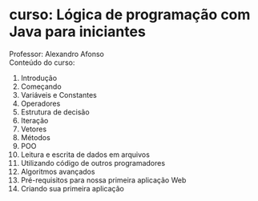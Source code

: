 # curso: Lógica de programação com Java para iniciantes 
Professor: Alexandro Afonso <br>
Conteúdo do curso: <br>

1. Introdução
2. Começando
3. Variáveis e Constantes
4. Operadores
5. Estrutura de decisão
6. Iteração
7. Vetores
8. Métodos
9. POO
10. Leitura e escrita de dados em arquivos
11. Utilizando código de outros programadores
12. Algoritmos avançados
13. Pré-requisitos para nossa primeira aplicação Web
14. Criando sua primeira aplicação
